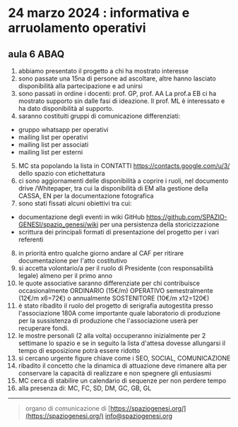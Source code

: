 <!-- Matomo -->
<script>
  var _paq = window._paq = window._paq || [];
  /* tracker methods like "setCustomDimension" should be called before "trackPageView" */
  _paq.push(['trackPageView']);
  _paq.push(['enableLinkTracking']);
  (function() {
    var u="//matomodocker.azurewebsites.net/";
    _paq.push(['setTrackerUrl', u+'matomo.php']);
    _paq.push(['setSiteId', '7']);
    var d=document, g=d.createElement('script'), s=d.getElementsByTagName('script')[0];
    g.async=true; g.src=u+'matomo.js'; s.parentNode.insertBefore(g,s);
  })();
</script>
<!-- End Matomo Code -->

# 24 marzo 2024 : informativa e arruolamento operativi
## aula 6 ABAQ
1. abbiamo presentato il progetto a chi ha mostrato interesse
2. sono passate una 15na di persone ad ascoltare, altre hanno lasciato disponibilità alla partecipazione e ad unirsi
3. sono passati in ordine i docenti: prof. GP, prof. AA La prof.a EB ci ha mostrato supporto sin dalle fasi di ideazione. Il prof. ML è interessato e ha dato disponibilità al supporto.
4. saranno costituiti gruppi di comunicazione differenziati:
- gruppo whatsapp per operativi
- mailing list per operativi 
- mailing list per associati
- mailing list per esterni
5. MC sta popolando la lista in CONTATTI https://contacts.google.com/u/3/ dello spazio con etichettatura
6. ci sono aggiornamenti delle disponibilità a coprire i ruoli, nel documento drive /Whitepaper, tra cui la disponibilità di EM alla gestione della CASSA, EN per la documentazione fotografica
5. sono stati fissati alcuni obiettivi tra cui:
- documentazione degli eventi in wiki GitHub https://github.com/SPAZIO-GENESI/spazio_genesi/wiki per una persistenza della storicizzazione
- scrittura dei principali formati di presentazione del progetto per i vari referenti
8. in priorità entro qualche giorno andare al CAF per ritirare documentazione per l'atto costitutivo
9. si accetta volontario/a per il ruolo di Presidente (con responsabilità legale) almeno per il primo anno
10. le quote associative saranno differenziate per chi contribuisce occasionalmente ORDINARIO (15€/m) OPERATIVO semestralmente (12€/m x6=72€) o annualmente SOSTENITORE (10€/m x12=120€)
11. è stato ribadito il ruolo del progetto di serigrafia autogestita presso l'associazione 180A come importante quale laboratorio di produzione per la sussistenza di produzione che l'associazione userà per recuperare fondi.
12. le mostre personali (2 alla volta) occuperanno inizialmente per 2 settimane lo spazio e se in seguito la lista d'attesa dovesse allungarsi il tempo di esposizione potrà essere ridotto
13. si cercano urgente figure chiave come i SEO, SOCIAL, COMUNICAZIONE
14. ribadito il concetto che la dinamica di attuazione deve rimanere alta per conservare la capacità di realizzare e non spegnere gli entusiasmi
15. MC cerca di stabilire un calendario di sequenze per non perdere tempo
16. alla presenza di:
MC, FC, SD, DM, GC, GB, GL

---
> organo di comunicazione di [https://spaziogenesi.org/](https://spaziogenesi.org/) info@spaziogenesi.org
